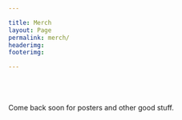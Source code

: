 ```yaml
---

title: Merch
layout: Page
permalink: merch/
headerimg: 
footerimg: 

---
```

<br /><br /><br />
Come back soon for posters and other good stuff.